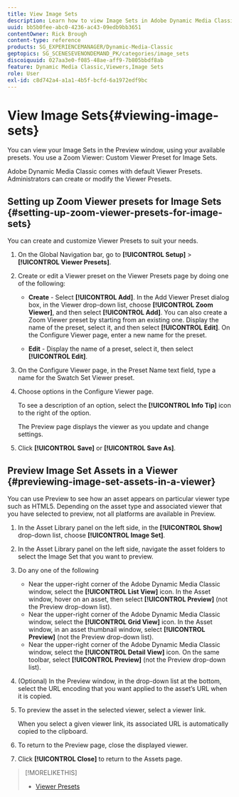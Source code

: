 ```yaml
---
title: View Image Sets
description: Learn how to view Image Sets in Adobe Dynamic Media Classic.
uuid: bb5b0fee-abc0-4236-ac43-09edb9bb3651
contentOwner: Rick Brough
content-type: reference
products: SG_EXPERIENCEMANAGER/Dynamic-Media-Classic
geptopics: SG_SCENESEVENONDEMAND_PK/categories/image_sets
discoiquuid: 027aa3e0-f085-48ae-aff9-7b805bbdf8ab
feature: Dynamic Media Classic,Viewers,Image Sets
role: User
exl-id: c8d742a4-a1a1-4b5f-bcfd-6a1972edf9bc
---
```

# View Image Sets{#viewing-image-sets}

You can view your Image Sets in the Preview window, using your available presets. You use a Zoom Viewer: Custom Viewer Preset for Image Sets.

Adobe Dynamic Media Classic comes with default Viewer Presets. Administrators can create or modify the Viewer Presets.

## Setting up Zoom Viewer presets for Image Sets {#setting-up-zoom-viewer-presets-for-image-sets}

You can create and customize Viewer Presets to suit your needs.

1. On the Global Navigation bar, go to **[!UICONTROL Setup]** > **[!UICONTROL Viewer Presets]**.
1. Create or edit a Viewer preset on the Viewer Presets page by doing one of the following:

   * **Create** - Select **[!UICONTROL Add]**. In the Add Viewer Preset dialog box, in the Viewer drop-down list, choose **[!UICONTROL Zoom Viewer]**, and then select **[!UICONTROL Add]**. You can also create a Zoom Viewer preset by starting from an existing one. Display the name of the preset, select it, and then select **[!UICONTROL Edit]**. On the Configure Viewer page, enter a new name for the preset.

   * **Edit** - Display the name of a preset, select it, then select **[!UICONTROL Edit]**.

1. On the Configure Viewer page, in the Preset Name text field, type a name for the Swatch Set Viewer preset.
1. Choose options in the Configure Viewer page.

   To see a description of an option, select the **[!UICONTROL Info Tip]** icon to the right of the option.

   The Preview page displays the viewer as you update and change settings.

1. Click **[!UICONTROL Save]** or **[!UICONTROL Save As]**.

## Preview Image Set Assets in a Viewer {#previewing-image-set-assets-in-a-viewer}

You can use Preview to see how an asset appears on particular viewer type such as HTML5. Depending on the asset type and associated viewer that you have selected to preview, not all platforms are available in Preview.

1. In the Asset Library panel on the left side, in the **[!UICONTROL Show]** drop-down list, choose **[!UICONTROL Image Set]**.
1. In the Asset Library panel on the left side, navigate the asset folders to select the Image Set that you want to preview.
1. Do any one of the following

    * Near the upper-right corner of the Adobe Dynamic Media Classic window, select the **[!UICONTROL List View]** icon. In the Asset window, hover on an asset, then select **[!UICONTROL Preview]** (not the Preview drop-down list).
    * Near the upper-right corner of the Adobe Dynamic Media Classic window, select the **[!UICONTROL Grid View]** icon. In the Asset window, in an asset thumbnail window, select **[!UICONTROL Preview]** (not the Preview drop-down list).
    * Near the upper-right corner of the Adobe Dynamic Media Classic window, select the **[!UICONTROL Detail View]** icon. On the same toolbar, select **[!UICONTROL Preview]** (not the Preview drop-down list).

1. (Optional) In the Preview window, in the drop-down list at the bottom, select the URL encoding that you want applied to the asset’s URL when it is copied.
1. To preview the asset in the selected viewer, select a viewer link.

   When you select a given viewer link, its associated URL is automatically copied to the clipboard.

1. To return to the Preview page, close the displayed viewer.
1. Click **[!UICONTROL Close]** to return to the Assets page.

>[!MORELIKETHIS]
>
>* [Viewer Presets](application-setup.md#viewer_presets)
